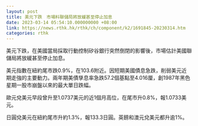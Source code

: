 ```yaml
---
layout: post
title: 美元下跌　市場料聯儲局將放緩甚至停止加息
date: 2023-03-14 05:54:10.000000000 +08:00
link: https://news.rthk.hk/rthk/ch/component/k2/1691845-20230314.htm
categories: rthk
---
```


美元下跌，在美國當局採取行動控制矽谷銀行突然倒閉的影響後，市場估計美國聯儲局將放緩甚至停止加息。

美元指數在紐約尾市跌0.9%，在103.6附近。因短期美國債息急跌，削弱美元近期走強的主要動力。兩年期美債孳息率急跌57.2個基點至4.016厘，創1987年黑色星期一股市崩盤以來的最大單日跌幅。

歐元兌美元早段曾升至1.0737美元的近1個月高位，在尾市升0.8%，報1.0733美元。

日圓兌美元在紐約尾市升約1.3%，報133.3日圓。英鎊和澳元兌美元都升逾1%。
